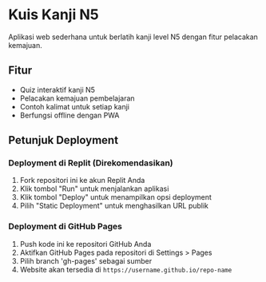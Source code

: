 
# Kuis Kanji N5

Aplikasi web sederhana untuk berlatih kanji level N5 dengan fitur pelacakan kemajuan.

## Fitur
- Quiz interaktif kanji N5
- Pelacakan kemajuan pembelajaran
- Contoh kalimat untuk setiap kanji
- Berfungsi offline dengan PWA

## Petunjuk Deployment

### Deployment di Replit (Direkomendasikan)
1. Fork repositori ini ke akun Replit Anda
2. Klik tombol "Run" untuk menjalankan aplikasi
3. Klik tombol "Deploy" untuk menampilkan opsi deployment
4. Pilih "Static Deployment" untuk menghasilkan URL publik

### Deployment di GitHub Pages
1. Push kode ini ke repositori GitHub Anda
2. Aktifkan GitHub Pages pada repositori di Settings > Pages
3. Pilih branch 'gh-pages' sebagai sumber
4. Website akan tersedia di `https://username.github.io/repo-name`
